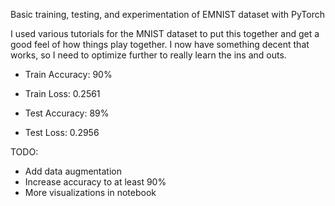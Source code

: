 Basic training, testing, and experimentation of EMNIST dataset with PyTorch

I used various tutorials for the MNIST dataset to put this together and get a good feel of how things play together. I now have something decent that works, so I need to optimize further to really learn the ins and outs.

* Train Accuracy: 90%
* Train Loss: 0.2561

* Test Accuracy: 89%
* Test Loss: 0.2956

TODO:
* Add data augmentation
* Increase accuracy to at least 90%
* More visualizations in notebook